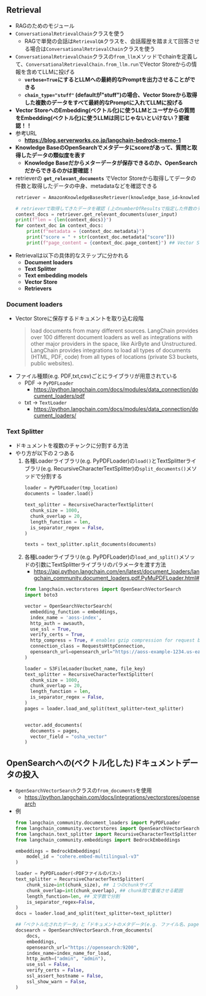 ## Retrieval
- RAGのためのモジュール
- `ConversationalRetrievalChain`クラスを使う
  - RAGで単発の会話は`RetrievalQA`クラスを、会話履歴を踏まえて回答させる場合は`ConversationalRetrievalChain`クラスを使う
- `ConversationalRetrievalChain`クラスの`from_llm`メソッドでchainを定義して、`ConversationalRetrievalChain.from_llm.run`でVector Storeからの情報を含めてLLMに投げる
  - **`verbose=True`にするとLLMへの最終的なPromptを出力させることができる**
  - **`chain_type="stuff"` (defaultが"stuff")の場合、Vector Storeから取得した複数のデータをすべて最終的なPromptに入れてLLMに投げる**
- **Vector StoreへのEmbedding(ベクトル化)に使うLLMとユーザからの質問をEmbedding(ベクトル化)に使うLLMは同じじゃないといけない？要確認！！**
- 参考URL
  - **https://blog.serverworks.co.jp/langchain-bedrock-memo-1**
- **Knowledge BaseのOpenSearchでメタデータにscoreがあって、質問と取得したデータの類似度を表す**
  - **Knowledge Baseだからメターデータが保存できるのか、OpenSearchだからできるのかは要確認！**
- retrieverの **`get_relevant_documents`** でVector Storeから取得してデータの件数と取得したデータの中身、metadataなどを確認できる  
  ~~~python
  retriever = AmazonKnowledgeBasesRetriever(knowledge_base_id=knowledge_base_for_bedrock_id,retrieval_config=retrieval_config)

  # retrieverで取得してきたデータを確認 (上のnumberOfResultsで指定した件数のデータが取得)
  context_docs = retriever.get_relevant_documents(user_input)
  print(f"len = {len(context_docs)}")
  for context_doc in context_docs:
      print(f"metadata = {context_doc.metadata}")
      print("score = " + str(context_doc.metadata["score"]))
      print(f"page_content = {context_doc.page_content}") ## Vector Storeから取得したデータ
  ~~~
- Retrievalは以下の具体的なステップに分かれる
   - **Document loaders**
   - **Text Splitter**
   - **Text embedding models**
   - **Vector Store**
   - **Retrievers**

### Document loaders
- Vector Storeに保存するドキュメントを取り込む段階  
  > load documents from many different sources. LangChain provides over 100 different document loaders as well as integrations with other major providers in the space, like AirByte and Unstructured. LangChain provides integrations to load all types of documents (HTML, PDF, code) from all types of locations (private S3 buckets, public websites).
- ファイル種類(e.g. PDF,txt,csv)ごとにライブラリが用意されている
  - PDF -> `PyPDFLoader`
    - https://python.langchain.com/docs/modules/data_connection/document_loaders/pdf
  - txt -> `TextLoader`
    - https://python.langchain.com/docs/modules/data_connection/document_loaders/

### Text Splitter
- ドキュメントを複数のチャンクに分割する方法
- やり方が以下の２つある
  1. 各種Loaderライブラリ(e.g. PyPDFLoader)の`load()`とTextSplitterライブラリ(e.g. RecursiveCharacterTextSplitter)の`split_documents()`メソッドで分割する  
     ~~~python
     loader = PyPDFLoader(tmp_location)
     documents = loader.load()

     text_splitter = RecursiveCharacterTextSplitter(
       chunk_size = 1000,
       chunk_overlap = 20,
       length_function = len,
       is_separator_regex = False,
     )

     texts = text_splitter.split_documents(documents)
     ~~~
  2. 各種Loaderライブラリ(e.g. PyPDFLoader)の`load_and_split()`メソッドの引数にTextSplitterライブラリのパラメータを渡す方法
     - https://api.python.langchain.com/en/latest/document_loaders/langchain_community.document_loaders.pdf.PyMuPDFLoader.html#
     ~~~python
     from langchain.vectorstores import OpenSearchVectorSearch
     import boto3

     vector = OpenSearchVectorSearch(
       embedding_function = embeddings,
       index_name = 'aoss-index',
       http_auth = awsauth,
       use_ssl = True,
       verify_certs = True,
       http_compress = True, # enables gzip compression for request bodies
       connection_class = RequestsHttpConnection,
       opensearch_url=opensearch_url="https://aoss-example-1234.us-east-1.aoss.amazonaws.com"
     )

     loader = S3FileLoader(bucket_name, file_key)
     text_splitter = RecursiveCharacterTextSplitter(
       chunk_size = 1000,
       chunk_overlap = 20,
       length_function = len,
       is_separator_regex = False,
     )
     pages = loader.load_and_split(text_splitter=text_splitter)


     vector.add_documents(
       documents = pages,
       vector_field = "osha_vector"
     )
     ~~~

## OpenSearchへの(ベクトル化した)ドキュメントデータの投入
- `OpenSearchVectorSearch`クラスの`from_documents`を使用
  - https://python.langchain.com/docs/integrations/vectorstores/opensearch
- 例
  ~~~python
  from langchain_community.document_loaders import PyPDFLoader
  from langchain_community.vectorstores import OpenSearchVectorSearch
  from langchain.text_splitter import RecursiveCharacterTextSplitter
  from langchain_community.embeddings import BedrockEmbeddings

  embeddings = BedrockEmbeddings(
      model_id = "cohere.embed-multilingual-v3"
  )

  loader = PyPDFLoader(<PDFファイルのパス>)
  text_splitter = RecursiveCharacterTextSplitter(
      chunk_size=int(chunk_size), ## １つのchunkサイズ
      chunk_overlap=int(chunk_overlap), ## chunk間で重複させる範囲
      length_function=len, ## 文字数で分割
      is_separator_regex=False,
  )
  docs = loader.load_and_split(text_splitter=text_splitter)

  ##「ベクトル化されたデータ」と「ドキュメントのメタデータ(e.g. ファイル名、pageなど)」がOpenSearchに格納される
  docsearch = OpenSearchVectorSearch.from_documents(
      docs,
      embeddings,
      opensearch_url="https://opensearch:9200",
      index_name=index_name_for_load,
      http_auth=("admin", "admin"),
      use_ssl = False,
      verify_certs = False,
      ssl_assert_hostname = False,
      ssl_show_warn = False,
  )
  ~~~